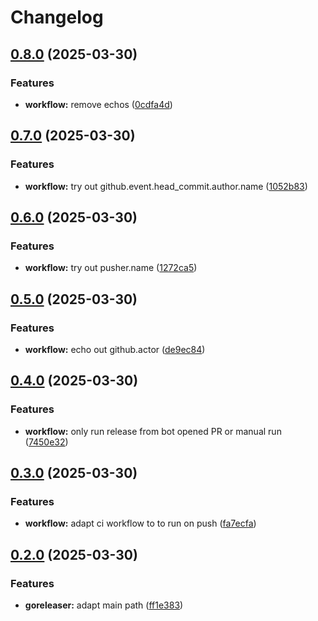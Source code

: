 # Changelog

## [0.8.0](https://github.com/huf1/hufictl/compare/v0.7.0...v0.8.0) (2025-03-30)


### Features

* **workflow:** remove echos ([0cdfa4d](https://github.com/huf1/hufictl/commit/0cdfa4d68e8818535e91cf73d20cedcc3d7f280a))

## [0.7.0](https://github.com/huf1/hufictl/compare/v0.6.0...v0.7.0) (2025-03-30)


### Features

* **workflow:** try out github.event.head_commit.author.name ([1052b83](https://github.com/huf1/hufictl/commit/1052b83855ffccc273d83e132f5dd06663fc5dec))

## [0.6.0](https://github.com/huf1/hufictl/compare/v0.5.0...v0.6.0) (2025-03-30)


### Features

* **workflow:** try out pusher.name ([1272ca5](https://github.com/huf1/hufictl/commit/1272ca5de2d1689557b87f8b45e41c93bb69e5b4))

## [0.5.0](https://github.com/huf1/hufictl/compare/v0.4.0...v0.5.0) (2025-03-30)


### Features

* **workflow:** echo out github.actor ([de9ec84](https://github.com/huf1/hufictl/commit/de9ec84b3701ea0c4bdfc250fc30c348321a2b37))

## [0.4.0](https://github.com/huf1/hufictl/compare/v0.3.0...v0.4.0) (2025-03-30)


### Features

* **workflow:** only run release from bot opened PR or manual run ([7450e32](https://github.com/huf1/hufictl/commit/7450e32104a497cc4a2ff5d61aa0ab4dc4b18ae5))

## [0.3.0](https://github.com/huf1/hufictl/compare/v0.2.0...v0.3.0) (2025-03-30)


### Features

* **workflow:** adapt ci workflow to to run on push ([fa7ecfa](https://github.com/huf1/hufictl/commit/fa7ecfaebd53f80f60afb5922ca7c6c02d901517))

## [0.2.0](https://github.com/huf1/hufictl/compare/v0.1.0...v0.2.0) (2025-03-30)


### Features

* **goreleaser:** adapt main path ([ff1e383](https://github.com/huf1/hufictl/commit/ff1e38381460551510ea0b6987eed94dc2f36b8f))
